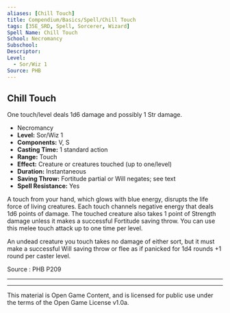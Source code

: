 ```yaml
---
aliases: [Chill Touch]
title: Compendium/Basics/Spell/Chill Touch
tags: [35E_SRD, Spell, Sorcerer, Wizard]
Spell Name: Chill Touch
School: Necromancy
Subschool: 
Descriptor: 
Level:
  - Sor/Wiz 1
Source: PHB
---
```



## Chill Touch

One touch/level deals 1d6 damage and possibly 1 Str damage.

*   Necromancy
*   **Level:** Sor/Wiz 1
*   **Components:** V, S
*   **Casting Time:** 1 standard action
*   **Range:** Touch
*   **Effect:** Creature or creatures touched (up to one/level)
*   **Duration:** Instantaneous
*   **Saving Throw:** Fortitude partial or Will negates; see text
*   **Spell Resistance:** Yes

<p>A touch from your hand, which glows with blue energy, disrupts the life force of living creatures. Each touch channels negative energy that deals 1d6 points of damage. The touched creature also takes 1 point of Strength damage unless it makes a successful Fortitude saving throw. You can use this melee touch attack up to one time per level.</p><p>An undead creature you touch takes no damage of either sort, but it must make a successful Will saving throw or flee as if panicked for 1d4 rounds +1 round per caster level.</p>

Source : PHB P209

---

---

This material is Open Game Content, and is licensed for public use under
the terms of the Open Game License v1.0a.
